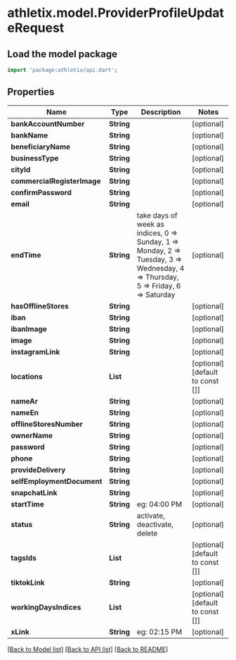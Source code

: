# athletix.model.ProviderProfileUpdateRequest

## Load the model package
```dart
import 'package:athletix/api.dart';
```

## Properties
Name | Type | Description | Notes
------------ | ------------- | ------------- | -------------
**bankAccountNumber** | **String** |  | [optional] 
**bankName** | **String** |  | [optional] 
**beneficiaryName** | **String** |  | [optional] 
**businessType** | **String** |  | [optional] 
**cityId** | **String** |  | [optional] 
**commercialRegisterImage** | **String** |  | [optional] 
**confirmPassword** | **String** |  | [optional] 
**email** | **String** |  | [optional] 
**endTime** | **String** | take days of week as indices,  0 => Sunday, 1 => Monday, 2 => Tuesday, 3 => Wednesday, 4 => Thursday, 5 => Friday, 6 => Saturday | [optional] 
**hasOfflineStores** | **String** |  | [optional] 
**iban** | **String** |  | [optional] 
**ibanImage** | **String** |  | [optional] 
**image** | **String** |  | [optional] 
**instagramLink** | **String** |  | [optional] 
**locations** | **List<String>** |  | [optional] [default to const []]
**nameAr** | **String** |  | [optional] 
**nameEn** | **String** |  | [optional] 
**offlineStoresNumber** | **String** |  | [optional] 
**ownerName** | **String** |  | [optional] 
**password** | **String** |  | [optional] 
**phone** | **String** |  | [optional] 
**provideDelivery** | **String** |  | [optional] 
**selfEmploymentDocument** | **String** |  | [optional] 
**snapchatLink** | **String** |  | [optional] 
**startTime** | **String** | eg: 04:00 PM | [optional] 
**status** | **String** | activate, deactivate, delete | [optional] 
**tagsIds** | **List<String>** |  | [optional] [default to const []]
**tiktokLink** | **String** |  | [optional] 
**workingDaysIndices** | **List<String>** |  | [optional] [default to const []]
**xLink** | **String** | eg: 02:15 PM | [optional] 

[[Back to Model list]](../README.md#documentation-for-models) [[Back to API list]](../README.md#documentation-for-api-endpoints) [[Back to README]](../README.md)


